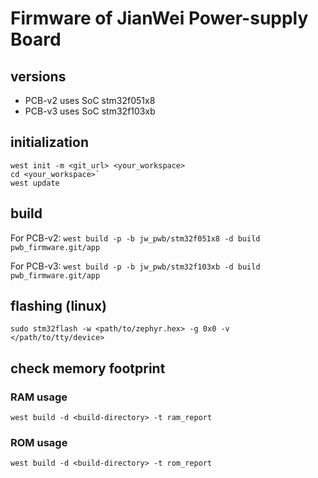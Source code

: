 # Firmware of JianWei Power-supply Board

## versions
- PCB-v2 uses SoC stm32f051x8
- PCB-v3 uses SoC stm32f103xb

## initialization

```shell
west init -m <git_url> <your_workspace>
cd <your_workspace>`
west update
```

## build
For PCB-v2:
`west build -p -b jw_pwb/stm32f051x8 -d build pwb_firmware.git/app`

For PCB-v3:
`west build -p -b jw_pwb/stm32f103xb -d build pwb_firmware.git/app`

## flashing (linux)

`sudo stm32flash -w <path/to/zephyr.hex> -g 0x0 -v </path/to/tty/device>`

## check memory footprint

### RAM usage
`west build -d <build-directory> -t ram_report`

### ROM usage
`west build -d <build-directory> -t rom_report`
